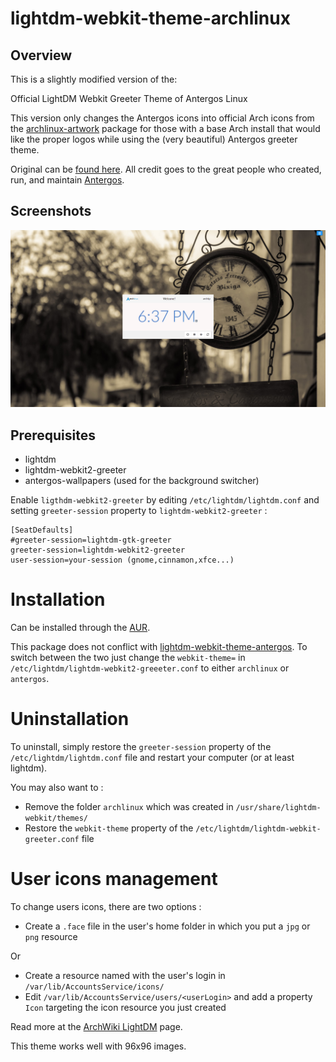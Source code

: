 # lightdm-webkit-theme-archlinux


## Overview

This is a slightly modified version of the: 

Official LightDM Webkit Greeter Theme of Antergos Linux

This version only changes the Antergos icons into official Arch icons from the 
[archlinux-artwork][4] package for those with a base Arch install that would like
the proper logos while using the (very beautiful) Antergos greeter theme.

Original can be [found here][1]. All credit goes to the great people who 
created, run, and maintain [Antergos][2].

## Screenshots
<img src="img/screenshot1.png" alt="screenshot1" />

## Prerequisites

* lightdm
* lightdm-webkit2-greeter
* antergos-wallpapers (used for the background switcher)

Enable `ligthdm-webkit2-greeter` by editing `/etc/lightdm/lightdm.conf` and setting `greeter-session` property to `lightdm-webkit2-greeter` :

```
[SeatDefaults]
#greeter-session=lightdm-gtk-greeter
greeter-session=lightdm-webkit2-greeter
user-session=your-session (gnome,cinnamon,xfce...)

```

# Installation

Can be installed through the [AUR][6].

This package does not conflict with [lightdm-webkit-theme-antergos][5]. To switch
between the two just change the `webkit-theme=`  in `/etc/lightdm/lightdm-webkit2-greeeter.conf`
to either `archlinux` or `antergos`.

# Uninstallation

To uninstall, simply restore the `greeter-session` property of the `/etc/lightdm/lightdm.conf` file and restart your computer (or at least lightdm).

You may also want to :
* Remove the folder `archlinux` which was created in `/usr/share/lightdm-webkit/themes/`
* Restore the `webkit-theme` property of the `/etc/lightdm/lightdm-webkit-greeter.conf` file

# User icons management

To change users icons, there are two options :

* Create a `.face` file in the user's home folder in which you put a `jpg` or `png` resource

Or 

* Create a resource named with the user's login in `/var/lib/AccountsService/icons/`
* Edit `/var/lib/AccountsService/users/<userLogin>` and add a property `Icon` targeting the icon resource you just created

Read more at the [ArchWiki LightDM][3] page.

This theme works well with 96x96 images.


[1]: https://github.com/Antergos/lightdm-webkit-theme-antergos
[2]: http://antergos.com/
[3]: https://wiki.archlinux.org/index.php/LightDM#Changing_your_avatar
[4]: https://aur.archlinux.org/packages/archlinux-artwork/
[5]: https://aur.archlinux.org/packages/lightdm-webkit-theme-antergos/
[6]: https://aur.archlinux.org/packages/lightdm-webkit-theme-archlinux/
